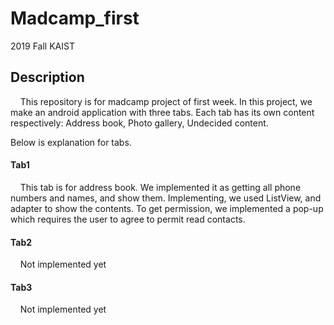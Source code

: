 # Madcamp_first
2019 Fall KAIST  

## Description  
&nbsp;&nbsp;&nbsp;&nbsp;This repository is for madcamp project of first week. In this project, we make an android application with three tabs. Each tab has its own content respectively: Address book, Photo gallery, Undecided content.  
  
Below is explanation for tabs.  
  
#### Tab1
&nbsp;&nbsp;&nbsp;&nbsp;This tab is for address book. We implemented it as getting all phone numbers and names, and show them. Implementing, we used ListView, and adapter to show the contents. To get permission, we implemented a pop-up which requires the user to
agree to permit read contacts.  
  
    
#### Tab2
&nbsp;&nbsp;&nbsp;&nbsp;Not implemented yet  
  
  
#### Tab3
&nbsp;&nbsp;&nbsp;&nbsp;Not implemented yet  
  


